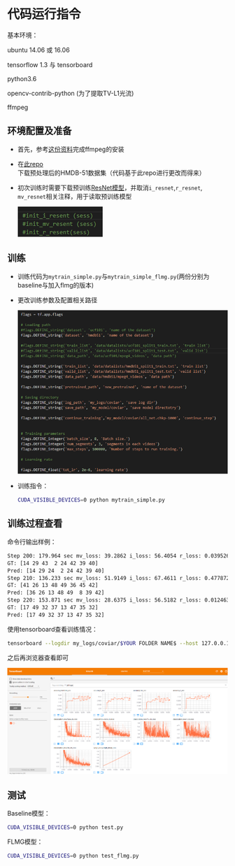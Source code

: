 # 代码运行指令

基本环境：

ubuntu 14.06 或 16.06

tensorflow 1.3 与 tensorboard

python3.6

opencv-contrib-python (为了提取TV-L1光流)

ffmpeg




## 环境配置及准备

- 首先，参考[这份资料](https://github.com/chaoyuaw/pytorch-coviar/blob/master/GETTING_STARTED.md)完成ffmpeg的安装

- 在[此repo](https://github.com/azuxmioy/tensorflow-CoViAR)下载预处理后的HMDB-51数据集（代码基于此repo进行更改而得来）

- 初次训练时需要下载预训练[ResNet模型](https://drive.google.com/file/d/1ZGaswKgj8yKE6DAwpibl2LbuvU8-zGRH/view?usp=sharing)，并取消`i_resnet`,`r_resnet`, `mv_resnet`相关注释，用于读取预训练模型

  ![1559136489350](assets/1559136489350.png)


## 训练

- 训练代码为`mytrain_simple.py`与`mytrain_simple_flmg.py`(两份分别为baseline与加入flmg的版本)

- 更改训练参数及配置相关路径

  ![1559136815232](assets/1559136815232.png)

- 训练指令：

  ```bash
  CUDA_VISIBLE_DEVICES=0 python mytrain_simple.py
  ```

## 训练过程查看

命令行输出样例：

```bash
Step 200: 179.964 sec mv_loss: 39.2862 i_loss: 56.4054 r_loss: 0.0395265 fusion_loss: 7.15687 flmg_loss: 24900.8
GT: [14 29 43  2 24 42 39 40]
Pred: [14 29 24  2 24 42 39 40]
Step 210: 136.233 sec mv_loss: 51.9149 i_loss: 67.4611 r_loss: 0.477872 fusion_loss: 12.6086 flmg_loss: 25484.8
GT: [41 26 13 48 49 36 45 42]
Pred: [36 26 13 48 49  8 39 42]
Step 220: 153.871 sec mv_loss: 28.6375 i_loss: 56.5182 r_loss: 0.0124632 fusion_loss: 2.5868 flmg_loss: 24151.7
GT: [17 49 32 37 13 47 35 32]
Pred: [17 49 32 37 13 47 35 32]
```

使用tensorboard查看训练情况：

```bash
tensorboard --logdir my_logs/coviar/$YOUR FOLDER NAME$ --host 127.0.0.1 --port 1234
```

之后再浏览器查看即可

![1559137006772](assets/1559137006772.png)



## 测试

Baseline模型：

```bash
CUDA_VISIBLE_DEVICES=0 python test.py
```

FLMG模型：

```bash
CUDA_VISIBLE_DEVICES=0 python test_flmg.py
```

